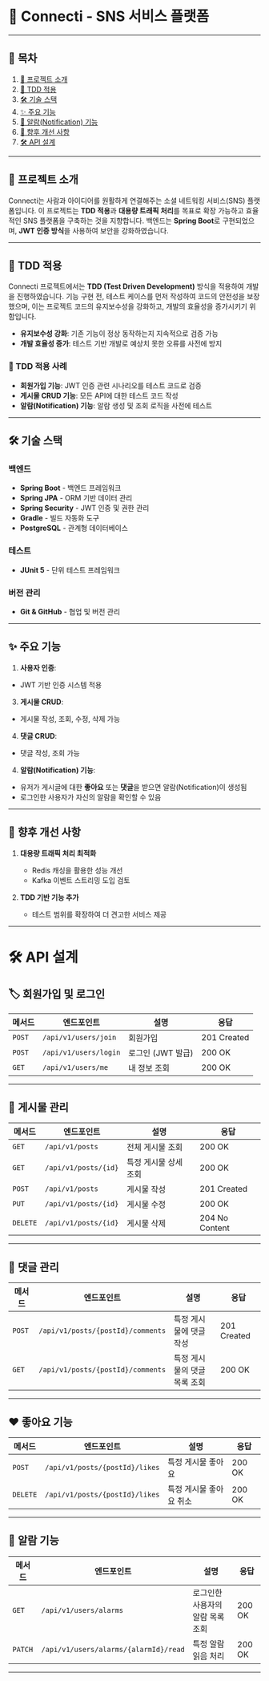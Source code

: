 # 🚀 Connecti - SNS 서비스 플랫폼

---

## 📌 목차

1. [📝 프로젝트 소개](#개요)
2. [🧪 TDD 적용](#tdd-적용)
3. [🛠 기술 스택](#기술-스택)
4. [✨ 주요 기능](#주요-기능)
5. [🔔 알람(Notification) 기능](#알람notification-기능)
6. [📌 향후 개선 사항](#향후-개선-사항)
7. [🛠 API 설계](#api-설계)

---

## 📝 프로젝트 소개

Connecti는 사람과 아이디어를 원활하게 연결해주는 소셜 네트워킹 서비스(SNS) 플랫폼입니다.
이 프로젝트는 **TDD 적용**과 **대용량 트래픽 처리**를 목표로 확장 가능하고 효율적인 SNS 플랫폼을 구축하는 것을 지향합니다.
백엔드는 **Spring Boot**로 구현되었으며, **JWT 인증 방식**을 사용하여 보안을 강화하였습니다.

---

## 🧪 TDD 적용

Connecti 프로젝트에서는 **TDD (Test Driven Development)** 방식을 적용하여 개발을 진행하였습니다. 
기능 구현 전, 테스트 케이스를 먼저 작성하여 코드의 안전성을 보장했으며, 이는 프로젝트 코드의 유지보수성을 강화하고, 개발의 효율성을 증가시키기 위함입니다.

- **유지보수성 강화**: 기존 기능이 정상 동작하는지 지속적으로 검증 가능
- **개발 효율성 증가**: 테스트 기반 개발로 예상치 못한 오류를 사전에 방지

### 🔹 TDD 적용 사례

- **회원가입 기능**: JWT 인증 관련 시나리오를 테스트 코드로 검증
- **게시물 CRUD 기능**: 모든 API에 대한 테스트 코드 작성
- **알람(Notification) 기능**: 알람 생성 및 조회 로직을 사전에 테스트

---

## 🛠 기술 스택

### 백엔드

- **Spring Boot** - 백엔드 프레임워크
- **Spring JPA** - ORM 기반 데이터 관리
- **Spring Security** - JWT 인증 및 권한 관리
- **Gradle** - 빌드 자동화 도구
- **PostgreSQL** - 관계형 데이터베이스

### 테스트

- **JUnit 5** - 단위 테스트 프레임워크

### 버전 관리

- **Git & GitHub** - 협업 및 버전 관리

---

## ✨ 주요 기능

1. **사용자 인증**:
- JWT 기반 인증 시스템 적용
3. **게시물 CRUD**:
- 게시물 작성, 조회, 수정, 삭제 가능
4. **댓글 CRUD**:
- 댓글 작성, 조회 가능
4. **알람(Notification) 기능**: 
- 유저가 게시글에 대한 **좋아요** 또는 **댓글**을 받으면 알람(Notification)이 생성됨
- 로그인한 사용자가 자신의 알람을 확인할 수 있음

---

## 📌 향후 개선 사항

1. **대용량 트래픽 처리 최적화**
   - Redis 캐싱을 활용한 성능 개선
   - Kafka 이벤트 스트리밍 도입 검토
   
2. **TDD 기반 기능 추가**
   - 테스트 범위를 확장하여 더 견고한 서비스 제공

---

# 🛠 API 설계

## 🏷 회원가입 및 로그인
| 메서드   | 엔드포인트             | 설명                    | 응답        |
|---------|---------------------|-----------------------|------------|
| `POST`  | `/api/v1/users/join` | 회원가입                | 201 Created |
| `POST`  | `/api/v1/users/login` | 로그인 (JWT 발급)       | 200 OK      |
| `GET`   | `/api/v1/users/me`   | 내 정보 조회             | 200 OK      |

---

## 📝 게시물 관리
| 메서드   | 엔드포인트             | 설명                      | 응답        |
|---------|---------------------|-------------------------|------------|
| `GET`   | `/api/v1/posts`       | 전체 게시물 조회           | 200 OK     |
| `GET`   | `/api/v1/posts/{id}`  | 특정 게시물 상세 조회       | 200 OK     |
| `POST`  | `/api/v1/posts`       | 게시물 작성                | 201 Created |
| `PUT`   | `/api/v1/posts/{id}`  | 게시물 수정                | 200 OK     |
| `DELETE`| `/api/v1/posts/{id}`  | 게시물 삭제                | 204 No Content |

---

## 💬 댓글 관리
| 메서드   | 엔드포인트                     | 설명                    | 응답        |
|---------|---------------------------|---------------------|------------|
| `POST`  | `/api/v1/posts/{postId}/comments` | 특정 게시물에 댓글 작성   | 201 Created |
| `GET`   | `/api/v1/posts/{postId}/comments` | 특정 게시물의 댓글 목록 조회 | 200 OK     |

---

## ❤️ 좋아요 기능
| 메서드   | 엔드포인트                      | 설명                    | 응답        |
|---------|---------------------------|---------------------|------------|
| `POST`  | `/api/v1/posts/{postId}/likes` | 특정 게시물 좋아요      | 200 OK     |
| `DELETE`| `/api/v1/posts/{postId}/likes` | 특정 게시물 좋아요 취소   | 200 OK     |

---

## 🔔 알람 기능
| 메서드   | 엔드포인트                     | 설명                      | 응답        |
|---------|---------------------------|-------------------------|------------|
| `GET`   | `/api/v1/users/alarms`      | 로그인한 사용자의 알람 목록 조회 | 200 OK     |
| `PATCH` | `/api/v1/users/alarms/{alarmId}/read` | 특정 알람 읽음 처리 | 200 OK     |

---


